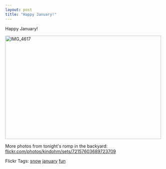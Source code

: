 ```yaml
---
layout: post
title: "Happy January!"
---
```


<p>Happy January!</p>
<p><a title="IMG_4617 by kindohm, on Flickr" href="http://www.flickr.com/photos/kindohm/2184671742/"><img height="333" alt="IMG_4617" src="http://farm3.static.flickr.com/2259/2184671742_f727427e18.jpg" width="500" border="0" /></a></p>
<p>More photos from tonight's romp in the backyard: <a href="http://www.flickr.com/photos/kindohm/sets/72157603689723709/" target="_blank">flickr.com/photos/kindohm/sets/72157603689723709</a></p>
<div class="tags" id="scid:0767317B-992E-4b12-91E0-4F059A8CECA8:189f0479-aa11-4427-a108-e868de1cf402">Flickr Tags: <a href="http://flickr.com/photos/tags/snow" rel="tag" target="_blank">snow</a> <a href="http://flickr.com/photos/tags/january" rel="tag" target="_blank">january</a> <a href="http://flickr.com/photos/tags/fun" rel="tag" target="_blank">fun</a></div> 
